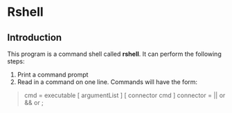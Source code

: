# Rshell
## Introduction
This program is a command shell called **rshell**. It can perform the following steps:
1. Print a command prompt
2. Read in a command on one line. Commands will have the form:
> cmd         = executable [ argumentList ] [ connector cmd ]
> connector   = || or && or ;
